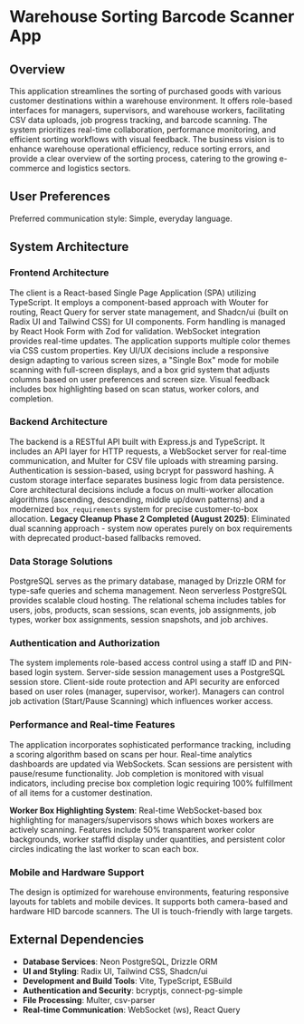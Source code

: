 # Warehouse Sorting Barcode Scanner App

## Overview

This application streamlines the sorting of purchased goods with various customer destinations within a warehouse environment. It offers role-based interfaces for managers, supervisors, and warehouse workers, facilitating CSV data uploads, job progress tracking, and barcode scanning. The system prioritizes real-time collaboration, performance monitoring, and efficient sorting workflows with visual feedback. The business vision is to enhance warehouse operational efficiency, reduce sorting errors, and provide a clear overview of the sorting process, catering to the growing e-commerce and logistics sectors.

## User Preferences

Preferred communication style: Simple, everyday language.

## System Architecture

### Frontend Architecture

The client is a React-based Single Page Application (SPA) utilizing TypeScript. It employs a component-based approach with Wouter for routing, React Query for server state management, and Shadcn/ui (built on Radix UI and Tailwind CSS) for UI components. Form handling is managed by React Hook Form with Zod for validation. WebSocket integration provides real-time updates. The application supports multiple color themes via CSS custom properties. Key UI/UX decisions include a responsive design adapting to various screen sizes, a "Single Box" mode for mobile scanning with full-screen displays, and a box grid system that adjusts columns based on user preferences and screen size. Visual feedback includes box highlighting based on scan status, worker colors, and completion.

### Backend Architecture

The backend is a RESTful API built with Express.js and TypeScript. It includes an API layer for HTTP requests, a WebSocket server for real-time communication, and Multer for CSV file uploads with streaming parsing. Authentication is session-based, using bcrypt for password hashing. A custom storage interface separates business logic from data persistence. Core architectural decisions include a focus on multi-worker allocation algorithms (ascending, descending, middle up/down patterns) and a modernized `box_requirements` system for precise customer-to-box allocation. **Legacy Cleanup Phase 2 Completed (August 2025)**: Eliminated dual scanning approach - system now operates purely on box requirements with deprecated product-based fallbacks removed.

### Data Storage Solutions

PostgreSQL serves as the primary database, managed by Drizzle ORM for type-safe queries and schema management. Neon serverless PostgreSQL provides scalable cloud hosting. The relational schema includes tables for users, jobs, products, scan sessions, scan events, job assignments, job types, worker box assignments, session snapshots, and job archives.

### Authentication and Authorization

The system implements role-based access control using a staff ID and PIN-based login system. Server-side session management uses a PostgreSQL session store. Client-side route protection and API security are enforced based on user roles (manager, supervisor, worker). Managers can control job activation (Start/Pause Scanning) which influences worker access.

### Performance and Real-time Features

The application incorporates sophisticated performance tracking, including a scoring algorithm based on scans per hour. Real-time analytics dashboards are updated via WebSockets. Scan sessions are persistent with pause/resume functionality. Job completion is monitored with visual indicators, including precise box completion logic requiring 100% fulfillment of all items for a customer destination.

**Worker Box Highlighting System**: Real-time WebSocket-based box highlighting for managers/supervisors shows which boxes workers are actively scanning. Features include 50% transparent worker color backgrounds, worker staffId display under quantities, and persistent color circles indicating the last worker to scan each box.

### Mobile and Hardware Support

The design is optimized for warehouse environments, featuring responsive layouts for tablets and mobile devices. It supports both camera-based and hardware HID barcode scanners. The UI is touch-friendly with large targets.

## External Dependencies

- **Database Services**: Neon PostgreSQL, Drizzle ORM
- **UI and Styling**: Radix UI, Tailwind CSS, Shadcn/ui
- **Development and Build Tools**: Vite, TypeScript, ESBuild
- **Authentication and Security**: bcryptjs, connect-pg-simple
- **File Processing**: Multer, csv-parser
- **Real-time Communication**: WebSocket (ws), React Query